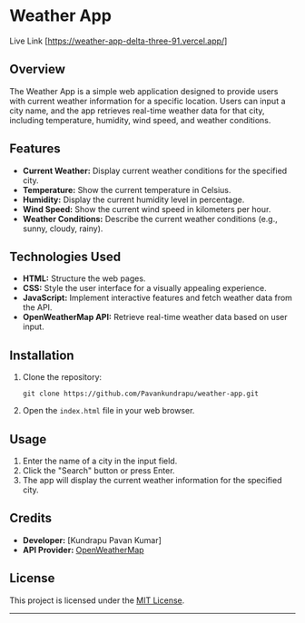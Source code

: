 # Weather App

Live Link [https://weather-app-delta-three-91.vercel.app/]

## Overview
The Weather App is a simple web application designed to provide users with current weather information for a specific location. Users can input a city name, and the app retrieves real-time weather data for that city, including temperature, humidity, wind speed, and weather conditions.

## Features
- **Current Weather:** Display current weather conditions for the specified city.
- **Temperature:** Show the current temperature in Celsius.
- **Humidity:** Display the current humidity level in percentage.
- **Wind Speed:** Show the current wind speed in kilometers per hour.
- **Weather Conditions:** Describe the current weather conditions (e.g., sunny, cloudy, rainy).

## Technologies Used
- **HTML:** Structure the web pages.
- **CSS:** Style the user interface for a visually appealing experience.
- **JavaScript:** Implement interactive features and fetch weather data from the API.
- **OpenWeatherMap API:** Retrieve real-time weather data based on user input.

## Installation
1. Clone the repository:
   ```
   git clone https://github.com/Pavankundrapu/weather-app.git
   ```
2. Open the `index.html` file in your web browser.

## Usage
1. Enter the name of a city in the input field.
2. Click the "Search" button or press Enter.
3. The app will display the current weather information for the specified city.

## Credits
- **Developer:** [Kundrapu Pavan Kumar]
- **API Provider:** [OpenWeatherMap](https://openweathermap.org/)

## License
This project is licensed under the [MIT License](LICENSE).

---
